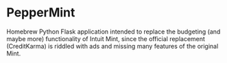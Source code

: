 # PepperMint

Homebrew Python Flask application intended to replace the budgeting (and maybe more) functionality of Intuit Mint, since the official replacement (CreditKarma) is riddled with ads and missing many features of the original Mint.
